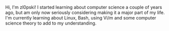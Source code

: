 Hi, I'm zl0pski! I started learning about computer science a couple of years ago, but am only now seriously considering 
making it a major part of my life. I'm currently learning about Linux, Bash, using Vi/m and some computer science theory
to add to my understanding.

